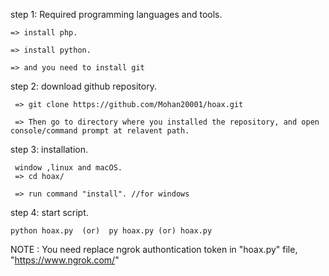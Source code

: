 step 1: Required programming languages and tools.
     
    => install php.
    
    => install python.
     
    => and you need to install git

step 2: download github repository.
   
     => git clone https://github.com/Mohan20001/hoax.git
     
     => Then go to directory where you installed the repository, and open console/command prompt at relavent path.

step 3: installation.
    
     window ,linux and macOS.
     => cd hoax/
     
     => run command "install". //for windows

step 4: start script.

    python hoax.py  (or)  py hoax.py (or) hoax.py


NOTE : You need replace ngrok authontication token in "hoax.py" file, "https://www.ngrok.com/"
